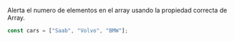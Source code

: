 Alerta el numero de elementos en el array usando la propiedad correcta de Array.

```js
const cars = ["Saab", "Volvo", "BMW"];
```
